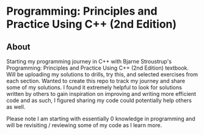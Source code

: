 # Programming: Principles and Practice Using C++ (2nd Edition)

## About
Starting my programming journey in C++ with Bjarne Stroustrup's Programming: Principles and 
Practice Using C++ (2nd Edition) textbook. Will be uploading my solutions to drills, try this,
and selected exercises from each section. Wanted to create this repo to track my journey and
share some of my solutions. I found it extremely helpful to look for solutions written
by others to gain inspiration on improving and writing more efficient code and as such,
I figured sharing my code could potentially help others as well.

Please note I am starting with essentially 0 knowledge in programming and will be
revisiting / reviewing some of my code as I learn more. 
